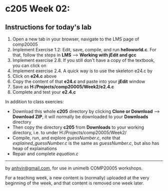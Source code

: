  c205 Week 02:
=======

Instructions for today's lab
----------------------------
1. Open a new tab in your browser, navigate to the LMS page of comp20005
1. Implement Exercise 1.2: Edit, save, compile, and run **helloworld.c**. For that, follow the steps in **LMS** --> **Working with jEdit and gcc**
1. Implement exercise 2.8. If you still don't have a copy of the textbook, you can click on    
1. Implement exercise 2.4. A quick way is to use the skeleton e24.c by
  2. Click on **e24.c** above
  2. Copy the content of that **e24.c** and paste into your **jEdit** window
  2. Save as **H:/Projects/comp20005/Week2/e2.4.c**
  2. Complete and test your **e2.4.c** 


In addition to class exercies:
  * Download this whole **c205** directory by clicking **Clone or Download** --> **Download ZIP**, it will normally be downloaded to your **Downloads** directory
  * Then copy the directory **c205** from **Downloads** to your working directory, i.e. to under H:/Projects/comp20005/Week2/
  * Compile, run, and explore *guessNumber.c*, note that *explained_guessNumber.c* is the same as *guessNumber.c*, but also has heap of explainations
  * Repair and complete *equation.c*   

-------------------------------------------------------------
by anhvir@gmail.com, for use in unimelb COMP20005 workshops.

For a teaching week, a new content is (normally) uploaded at the very beginning of the week, and that content is removed one week later.
